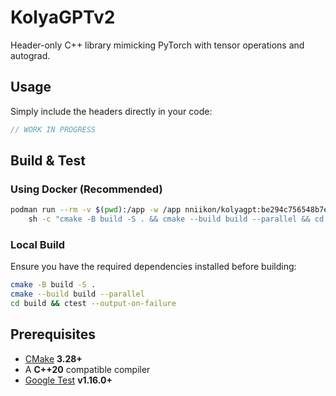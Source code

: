 # KolyaGPTv2

Header-only C++ library mimicking PyTorch with tensor operations and autograd.

## Usage

Simply include the headers directly in your code:

```cpp
// WORK IN PROGRESS
```

## Build & Test

### Using Docker (Recommended)

```sh
podman run --rm -v $(pwd):/app -w /app nniikon/kolyagpt:be294c756548b7e0f20860cd9ca6cb1755f6d9ec \
    sh -c "cmake -B build -S . && cmake --build build --parallel && cd build && ctest --output-on-failure"
```

### Local Build

Ensure you have the required dependencies installed before building:

```sh
cmake -B build -S .
cmake --build build --parallel
cd build && ctest --output-on-failure
```

## Prerequisites

- [CMake](https://cmake.org/download/) **3.28+**
- A **C++20** compatible compiler
- [Google Test](https://github.com/google/googletest) **v1.16.0+**
